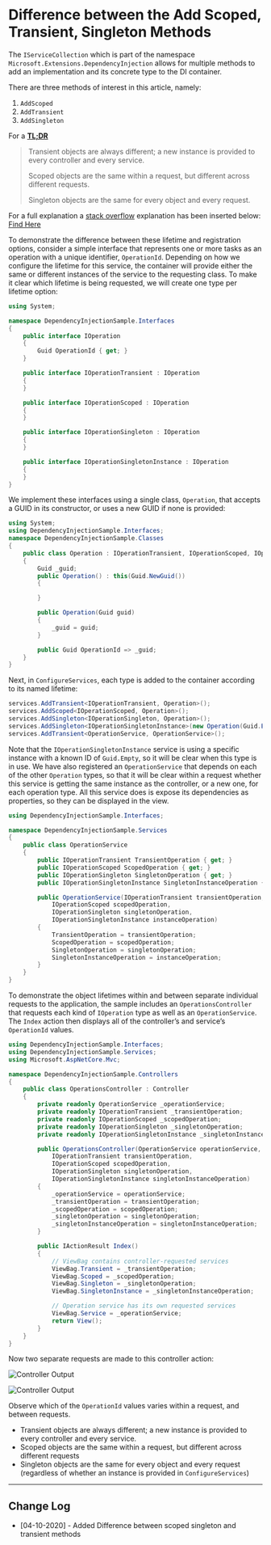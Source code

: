 # Difference between the Add Scoped, Transient, Singleton Methods

The `IServiceCollection` which is part of the namespace `Microsoft.Extensions.DependencyInjection` allows for multiple methods to add an implementation and its concrete type to the DI container.

There are three methods of interest in this article, namely:

1. `AddScoped`
2. `AddTransient`
3. `AddSingleton`

For a **<u>TL;DR</u>**

> Transient objects are always different; a new instance is provided to every controller and every service.
>
> Scoped objects are the same within a request, but different across different requests.
>
> Singleton objects are the same for every object and every request.

For a full explanation a <u>stack overflow</u> explanation has been inserted below: [Find Here](https://stackoverflow.com/questions/38138100/addtransient-addscoped-and-addsingleton-services-differences)

To demonstrate the difference between these lifetime and registration options, consider a simple interface that represents one or more tasks as an operation with a unique identifier, `OperationId`. Depending on how we configure the lifetime for this service, the container will provide either the same or different instances of the service to the requesting class. To make it clear which lifetime is being requested, we will create one type per lifetime option:

```cs
using System;

namespace DependencyInjectionSample.Interfaces
{
    public interface IOperation
    {
        Guid OperationId { get; }
    }

    public interface IOperationTransient : IOperation
    {
    }

    public interface IOperationScoped : IOperation
    {
    }

    public interface IOperationSingleton : IOperation
    {
    }

    public interface IOperationSingletonInstance : IOperation
    {
    }
}
```

We implement these interfaces using a single class, `Operation`, that accepts a GUID in its constructor, or uses a new GUID if none is provided:

```cs
using System;
using DependencyInjectionSample.Interfaces;
namespace DependencyInjectionSample.Classes
{
    public class Operation : IOperationTransient, IOperationScoped, IOperationSingleton, IOperationSingletonInstance
    {
        Guid _guid;
        public Operation() : this(Guid.NewGuid())
        {

        }

        public Operation(Guid guid)
        {
            _guid = guid;
        }

        public Guid OperationId => _guid;
    }
}
```

Next, in `ConfigureServices`, each type is added to the container according to its named lifetime:

```cs
services.AddTransient<IOperationTransient, Operation>();
services.AddScoped<IOperationScoped, Operation>();
services.AddSingleton<IOperationSingleton, Operation>();
services.AddSingleton<IOperationSingletonInstance>(new Operation(Guid.Empty));
services.AddTransient<OperationService, OperationService>();
```

Note that the `IOperationSingletonInstance` service is using a specific instance with a known ID of `Guid.Empty`, so it will be clear when this type is in use. We have also registered an `OperationService` that depends on each of the other `Operation` types, so that it will be clear within a request whether this service is getting the same instance as the controller, or a new one, for each operation type. All this service does is expose its dependencies as properties, so they can be displayed in the view.

```cs
using DependencyInjectionSample.Interfaces;

namespace DependencyInjectionSample.Services
{
    public class OperationService
    {
        public IOperationTransient TransientOperation { get; }
        public IOperationScoped ScopedOperation { get; }
        public IOperationSingleton SingletonOperation { get; }
        public IOperationSingletonInstance SingletonInstanceOperation { get; }

        public OperationService(IOperationTransient transientOperation,
            IOperationScoped scopedOperation,
            IOperationSingleton singletonOperation,
            IOperationSingletonInstance instanceOperation)
        {
            TransientOperation = transientOperation;
            ScopedOperation = scopedOperation;
            SingletonOperation = singletonOperation;
            SingletonInstanceOperation = instanceOperation;
        }
    }
}
```

To demonstrate the object lifetimes within and between separate individual requests to the application, the sample includes an `OperationsController` that requests each kind of `IOperation` type as well as an `OperationService`. The `Index` action then displays all of the controller’s and service’s `OperationId` values.

```cs
using DependencyInjectionSample.Interfaces;
using DependencyInjectionSample.Services;
using Microsoft.AspNetCore.Mvc;

namespace DependencyInjectionSample.Controllers
{
    public class OperationsController : Controller
    {
        private readonly OperationService _operationService;
        private readonly IOperationTransient _transientOperation;
        private readonly IOperationScoped _scopedOperation;
        private readonly IOperationSingleton _singletonOperation;
        private readonly IOperationSingletonInstance _singletonInstanceOperation;

        public OperationsController(OperationService operationService,
            IOperationTransient transientOperation,
            IOperationScoped scopedOperation,
            IOperationSingleton singletonOperation,
            IOperationSingletonInstance singletonInstanceOperation)
        {
            _operationService = operationService;
            _transientOperation = transientOperation;
            _scopedOperation = scopedOperation;
            _singletonOperation = singletonOperation;
            _singletonInstanceOperation = singletonInstanceOperation;
        }

        public IActionResult Index()
        {
            // ViewBag contains controller-requested services
            ViewBag.Transient = _transientOperation;
            ViewBag.Scoped = _scopedOperation;
            ViewBag.Singleton = _singletonOperation;
            ViewBag.SingletonInstance = _singletonInstanceOperation;

            // Operation service has its own requested services
            ViewBag.Service = _operationService;
            return View();
        }
    }
}
```

Now two separate requests are made to this controller action:

![Controller Output](../../external/di/diff-add-scoped-transient-singleton-1.png)



![Controller Output](../../external/di/diff-add-scoped-transient-singleton-2.png)

Observe which of the `OperationId` values varies within a request, and between requests.

- Transient objects are always different; a new instance is provided to every controller and every service.
- Scoped objects are the same within a request, but different across different requests
- Singleton objects are the same for every object and every request (regardless of whether an instance is provided in `ConfigureServices`)

---

## Change Log

- [04-10-2020] - Added Difference between scoped singleton and transient methods